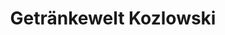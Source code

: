 ---
title: "Getränkewelt Kozlowski"
url: /haltern-am-see/getraenkewelt-kozlowski/
shop: Getränke
---